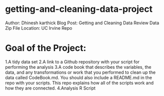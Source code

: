 # getting-and-cleaning-data-project

Author: Dhinesh karthick
Blog Post: Getting and Cleaning Data Review
Data Zip File Location: UC Irvine Repo

# Goal of the Project:
1.A tidy data set
2.A link to a Github repository with your script for performing the analysis
3.A code book that describes the variables, the data, and any transformations or work that you performed to clean up the data called CodeBook.md. You should also include a README.md in the repo with your scripts. This repo explains how all of the scripts work and how they are connected.
4.Analysis R Script

